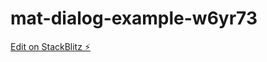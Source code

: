 # mat-dialog-example-w6yr73

[Edit on StackBlitz ⚡️](https://stackblitz.com/edit/mat-dialog-example-w6yr73)
